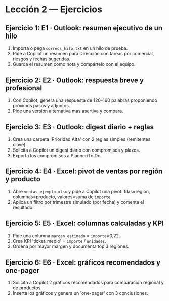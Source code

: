 # Lección 2 — Ejercicios

## Ejercicio 1: E1 · Outlook: resumen ejecutivo de un hilo

1. Importa o pega `correos_hilo.txt` en un hilo de prueba.
2. Pide a Copilot un resumen para Dirección con tareas por comercial, riesgos y fechas sugeridas.
3. Guarda el resumen como nota y compártelo con el equipo.

## Ejercicio 2: E2 · Outlook: respuesta breve y profesional

1. Con Copilot, genera una respuesta de 120–160 palabras proponiendo próximos pasos y adjuntos.
2. Pide una versión alternativa más asertiva y compara.

## Ejercicio 3: E3 · Outlook: digest diario + reglas

1. Crea una carpeta 'Prioridad Alta' con 2 reglas simples (remitentes clave).
2. Solicita a Copilot un digest diario con compromisos y plazos.
3. Exporta los compromisos a Planner/To Do.

## Ejercicio 4: E4 · Excel: pivot de ventas por región y producto

1. Abre `ventas_ejemplo.xlsx` y pide a Copilot una pivot: filas=región, columnas=producto, valores=suma de `importe`.
2. Aplica un filtro por trimestre simulado (por fecha) y comenta el resultado.

## Ejercicio 5: E5 · Excel: columnas calculadas y KPI

1. Pide una columna `margen_estimado` = `importe`×0,22.
2. Crea KPI 'ticket_medio' = `importe` / `unidades`.
3. Ordena por mayor margen y documenta top 3 regiones.

## Ejercicio 6: E6 · Excel: gráficos recomendados y one-pager

1. Solicita a Copilot 2 gráficos recomendados para comparación regional y de productos.
2. Inserta los gráficos y genera un 'one-pager' con 3 conclusiones.
